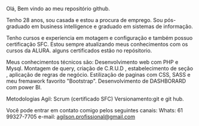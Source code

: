 Olá, Bem vindo ao meu repositório github.

Tenho 28 anos, sou casada e estou a procura de emprego.
Sou pós-graduado em business intelligence e graduado em sistemas de informação.

Tenho cursos e experiencia em motagem e configuração e também possuo certificação SFC.
Estou sempre atualizando meus conhecimentos com os cursos da ALURA. alguns certificados estão no repósitorio.

Meus conhecimentos técnicos são:
Desenvolvimento web com PHP e Mysql.
Montagem de query, criação de C.R.U.D , estabelecimento de seção , aplicação de regras de negócio.
Estilização de paginas com CSS, SASS e meu fremawork favorito "Bootstrap".
Desenvolvimento de DASHBORARD com power BI.

Metodologias Agil: Scrum (certificado SFC)
Versionamento:git e git hub.

Você pode entrar em contato comigo pelos seguintes canais:
Whats: 61 99327-7705
e-mail: agilson.profissional@gmail.com





